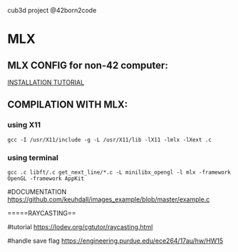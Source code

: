 cub3d project @42born2code

# MLX

## MLX CONFIG for non-42 computer: 

[INSTALLATION TUTORIAL](https://achedeuzot.me/2014/12/20/installer-la-minilibx/)

## COMPILATION WITH MLX:

### using X11

```shell
gcc -I /usr/X11/include -g -L /usr/X11/lib -lX11 -lmlx -lXext .c
```

### using terminal

```shell
gcc .c libft/.c get_next_line/*.c -L minilibx_opengl -l mlx -framework OpenGL -framework AppKit
```

#DOCUMENTATION https://github.com/keuhdall/images_example/blob/master/example.c

=====RAYCASTING==

#tutorial https://lodev.org/cgtutor/raycasting.html

#handle save flag https://engineering.purdue.edu/ece264/17au/hw/HW15
